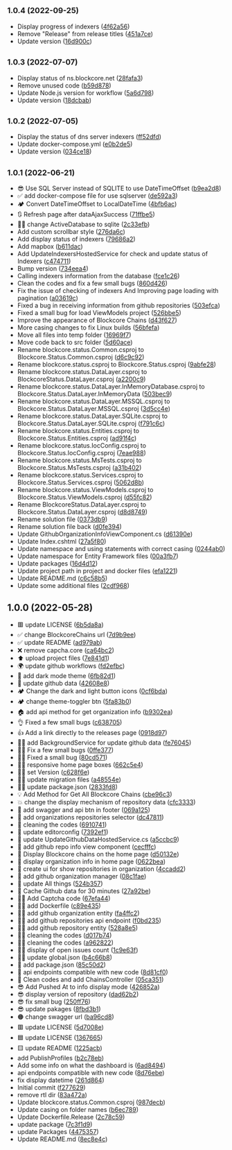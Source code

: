 ## <small>1.0.4 (2022-09-25)</small>

* Display progress of indexers ([4f62a56](https://github.com/block-core/blockcore-status/commit/4f62a56))
* Remove "Release" from release titles ([451a7ce](https://github.com/block-core/blockcore-status/commit/451a7ce))
* Update version ([16d900c](https://github.com/block-core/blockcore-status/commit/16d900c))



## <small>1.0.3 (2022-07-07)</small>

* Display status of ns.blockcore.net ([28fafa3](https://github.com/block-core/blockcore-status/commit/28fafa3))
* Remove unused code ([b59d878](https://github.com/block-core/blockcore-status/commit/b59d878))
* Update Node.js version for workflow ([5a6d798](https://github.com/block-core/blockcore-status/commit/5a6d798))
* Update version ([18dcbab](https://github.com/block-core/blockcore-status/commit/18dcbab))



## <small>1.0.2 (2022-07-05)</small>

* Display the status of dns server indexers ([ff52dfd](https://github.com/block-core/blockcore-status/commit/ff52dfd))
* Update docker-compose.yml ([e0b2de5](https://github.com/block-core/blockcore-status/commit/e0b2de5))
* Update version ([034ce18](https://github.com/block-core/blockcore-status/commit/034ce18))



## <small>1.0.1 (2022-06-21)</small>

*  😎 Use SQL Server instead of SQLITE to use DateTimeOffset ([b9ea2d8](https://github.com/block-core/blockcore-status/commit/b9ea2d8))
* ✅ add docker-compose file for use sqlserver ([de592a3](https://github.com/block-core/blockcore-status/commit/de592a3))
* 🏕️ Convert DateTimeOffset to LocalDateTime ([4bfb6ac](https://github.com/block-core/blockcore-status/commit/4bfb6ac))
* 🔃 Refresh page after dataAjaxSuccess ([71ffbe5](https://github.com/block-core/blockcore-status/commit/71ffbe5))
* 🧑‍💻 change ActiveDatabase to sqlite ([2c33efb](https://github.com/block-core/blockcore-status/commit/2c33efb))
* Add custom scrollbar style ([276da6c](https://github.com/block-core/blockcore-status/commit/276da6c))
* Add display status of indexers ([79686a2](https://github.com/block-core/blockcore-status/commit/79686a2))
* Add mapbox ([b611dac](https://github.com/block-core/blockcore-status/commit/b611dac))
* Add UpdateIndexersHostedService for check and update status of Indexers ([c474711](https://github.com/block-core/blockcore-status/commit/c474711))
* Bump version ([734eea4](https://github.com/block-core/blockcore-status/commit/734eea4))
* Calling indexers information from the database ([fce1c26](https://github.com/block-core/blockcore-status/commit/fce1c26))
* Clean the codes and fix a few small bugs ([860d426](https://github.com/block-core/blockcore-status/commit/860d426))
* Fix the issue of checking of indexers And Improving page loading with pagination ([a03619c](https://github.com/block-core/blockcore-status/commit/a03619c))
* Fixed a bug in receiving information from github repositories ([503efca](https://github.com/block-core/blockcore-status/commit/503efca))
* Fixed a small bug for load ViewModels project ([526bbe5](https://github.com/block-core/blockcore-status/commit/526bbe5))
* Improve the appearance of Blockcore Chains ([d43f627](https://github.com/block-core/blockcore-status/commit/d43f627))
* More casing changes to fix Linux builds ([56bfefa](https://github.com/block-core/blockcore-status/commit/56bfefa))
* Move all files into temp folder ([16969f7](https://github.com/block-core/blockcore-status/commit/16969f7))
* Move code back to src folder ([5d60ace](https://github.com/block-core/blockcore-status/commit/5d60ace))
* Rename blockcore.status.Common.csproj to Blockcore.Status.Common.csproj ([d6c9c92](https://github.com/block-core/blockcore-status/commit/d6c9c92))
* Rename blockcore.status.csproj to Blockcore.Status.csproj ([9abfe28](https://github.com/block-core/blockcore-status/commit/9abfe28))
* Rename blockcore.status.DataLayer.csproj to BlockcoreStatus.DataLayer.csproj ([a2200c9](https://github.com/block-core/blockcore-status/commit/a2200c9))
* Rename blockcore.status.DataLayer.InMemoryDatabase.csproj to Blockcore.Status.DataLayer.InMemoryData ([503bec9](https://github.com/block-core/blockcore-status/commit/503bec9))
* Rename blockcore.status.DataLayer.MSSQL.csproj to Blockcore.Status.DataLayer.MSSQL.csproj ([3d5cc4e](https://github.com/block-core/blockcore-status/commit/3d5cc4e))
* Rename blockcore.status.DataLayer.SQLite.csproj to Blockcore.Status.DataLayer.SQLite.csproj ([f791c6c](https://github.com/block-core/blockcore-status/commit/f791c6c))
* Rename blockcore.status.Entities.csproj to Blockcore.Status.Entities.csproj ([ad91f4c](https://github.com/block-core/blockcore-status/commit/ad91f4c))
* Rename blockcore.status.IocConfig.csproj to Blockcore.Status.IocConfig.csproj ([7eae988](https://github.com/block-core/blockcore-status/commit/7eae988))
* Rename blockcore.status.MsTests.csproj to Blockcore.Status.MsTests.csproj ([a31b402](https://github.com/block-core/blockcore-status/commit/a31b402))
* Rename blockcore.status.Services.csproj to Blockcore.Status.Services.csproj ([5062d8b](https://github.com/block-core/blockcore-status/commit/5062d8b))
* Rename blockcore.status.ViewModels.csproj to Blockcore.Status.ViewModels.csproj ([d55fc82](https://github.com/block-core/blockcore-status/commit/d55fc82))
* Rename BlockcoreStatus.DataLayer.csproj to Blockcore.Status.DataLayer.csproj ([d8d8749](https://github.com/block-core/blockcore-status/commit/d8d8749))
* Rename solution file ([0373db9](https://github.com/block-core/blockcore-status/commit/0373db9))
* Rename solution file back ([d0fe394](https://github.com/block-core/blockcore-status/commit/d0fe394))
* Update GithubOrganizationInfoViewComponent.cs ([d61390e](https://github.com/block-core/blockcore-status/commit/d61390e))
* Update Index.cshtml ([27a5f80](https://github.com/block-core/blockcore-status/commit/27a5f80))
* Update namespace and using statements with correct casing ([0244ab0](https://github.com/block-core/blockcore-status/commit/0244ab0))
* Update namespace for Entity Framework files ([00a3fb7](https://github.com/block-core/blockcore-status/commit/00a3fb7))
* Update packages ([16d4d12](https://github.com/block-core/blockcore-status/commit/16d4d12))
* Update project path in project and docker files ([efa1221](https://github.com/block-core/blockcore-status/commit/efa1221))
* Update README.md ([c6c58b5](https://github.com/block-core/blockcore-status/commit/c6c58b5))
* Update some additional files ([2cdf968](https://github.com/block-core/blockcore-status/commit/2cdf968))



## 1.0.0 (2022-05-28)

*  🟥 update LICENSE ([6b5da8a](https://github.com/block-core/blockcore-status/commit/6b5da8a))
* ✅ change BlockcoreChains url ([7d9b9ee](https://github.com/block-core/blockcore-status/commit/7d9b9ee))
* ✅ update README ([ad979ab](https://github.com/block-core/blockcore-status/commit/ad979ab))
* ❌ remove capcha.core ([ca64bc2](https://github.com/block-core/blockcore-status/commit/ca64bc2))
* ⬆️ upload project files ([7e841d1](https://github.com/block-core/blockcore-status/commit/7e841d1))
* 🌍 update github workflows ([fd2efbc](https://github.com/block-core/blockcore-status/commit/fd2efbc))
* 🌛 add dark mode theme ([6fb82d1](https://github.com/block-core/blockcore-status/commit/6fb82d1))
* 🍄 update github data ([42608e8](https://github.com/block-core/blockcore-status/commit/42608e8))
* 🏕️ Change the dark and light button icons ([0cf6bda](https://github.com/block-core/blockcore-status/commit/0cf6bda))
* 🏕️ change theme-toggler btn ([5fa83b0](https://github.com/block-core/blockcore-status/commit/5fa83b0))
* 🏠 add api method for get organization info ([b9302ea](https://github.com/block-core/blockcore-status/commit/b9302ea))
* 👌 Fixed a few small bugs ([c638705](https://github.com/block-core/blockcore-status/commit/c638705))
* 👍 Add a link directly to the releases page ([0918d97](https://github.com/block-core/blockcore-status/commit/0918d97))
* 👷‍♂️ add BackgroundService for update github data ([fe76045](https://github.com/block-core/blockcore-status/commit/fe76045))
* 👷‍♂️ Fix a few small bugs ([0ffe377](https://github.com/block-core/blockcore-status/commit/0ffe377))
* 👷‍♂️ Fixed a small bug ([80cd571](https://github.com/block-core/blockcore-status/commit/80cd571))
* 👷‍♂️ responsive home page boxes ([662c5e4](https://github.com/block-core/blockcore-status/commit/662c5e4))
* 👷‍♂️ set Version ([c628f6e](https://github.com/block-core/blockcore-status/commit/c628f6e))
* 👷‍♂️ update migration files ([a48554e](https://github.com/block-core/blockcore-status/commit/a48554e))
* 👷‍♂️ update package.json ([2833fd8](https://github.com/block-core/blockcore-status/commit/2833fd8))
* 💡 Add Method for Get All Blockcore Chains ([cbe96c3](https://github.com/block-core/blockcore-status/commit/cbe96c3))
* 💥 change the display mechanism of repository data ([cfc3333](https://github.com/block-core/blockcore-status/commit/cfc3333))
* 📒 add swagger and api btn in footer ([069a125](https://github.com/block-core/blockcore-status/commit/069a125))
* 📝 add organizations repositories selector ([dc47811](https://github.com/block-core/blockcore-status/commit/dc47811))
* 📝 cleaning the codes ([6910741](https://github.com/block-core/blockcore-status/commit/6910741))
* 📝 update editorconfig ([7392ef1](https://github.com/block-core/blockcore-status/commit/7392ef1))
* 📝 update UpdateGithubDataHostedService.cs ([a5ccbc9](https://github.com/block-core/blockcore-status/commit/a5ccbc9))
* 🔅 add github repo info view component ([cecfffc](https://github.com/block-core/blockcore-status/commit/cecfffc))
* 🔅 Display Blockcore chains on the home page ([d50132e](https://github.com/block-core/blockcore-status/commit/d50132e))
* 🔅 display organization info in home page ([0622bea](https://github.com/block-core/blockcore-status/commit/0622bea))
* 🔳 create ui for show repositories in organization ([4ccadd2](https://github.com/block-core/blockcore-status/commit/4ccadd2))
* 🔵 add github organization manager ([08c1fae](https://github.com/block-core/blockcore-status/commit/08c1fae))
* 🤔 update All things ([524b357](https://github.com/block-core/blockcore-status/commit/524b357))
* 🥶 Cache Github data for 30 minutes ([27a92be](https://github.com/block-core/blockcore-status/commit/27a92be))
* 🧑‍💻 Add Captcha code ([67efa44](https://github.com/block-core/blockcore-status/commit/67efa44))
* 🧑‍💻 add Dockerfile ([c89e435](https://github.com/block-core/blockcore-status/commit/c89e435))
* 🧑‍💻 add github organization entity ([fa4ffc2](https://github.com/block-core/blockcore-status/commit/fa4ffc2))
* 🧑‍💻 add github repositories api endpoint ([f0bd235](https://github.com/block-core/blockcore-status/commit/f0bd235))
* 🧑‍💻 add github repository entity ([528a8e5](https://github.com/block-core/blockcore-status/commit/528a8e5))
* 🧑‍💻 cleaning the codes ([d017b74](https://github.com/block-core/blockcore-status/commit/d017b74))
* 🧑‍💻 cleaning the codes ([a962822](https://github.com/block-core/blockcore-status/commit/a962822))
* 🧑‍💻 display of open issues count ([1c9e63f](https://github.com/block-core/blockcore-status/commit/1c9e63f))
* 🧑‍💻 update global.json ([b4c66b8](https://github.com/block-core/blockcore-status/commit/b4c66b8))
* 🧩 add package.json ([85c50d2](https://github.com/block-core/blockcore-status/commit/85c50d2))
* 🧩 api endpoints compatible with new code ([8d81cf0](https://github.com/block-core/blockcore-status/commit/8d81cf0))
* 🧩 Clean codes and add ChainsController ([05ca351](https://github.com/block-core/blockcore-status/commit/05ca351))
* 😎 Add Pushed At to info display mode ([426852a](https://github.com/block-core/blockcore-status/commit/426852a))
* 😎 display version of repository ([dad62b2](https://github.com/block-core/blockcore-status/commit/dad62b2))
* 😎 fix small bug ([250ff76](https://github.com/block-core/blockcore-status/commit/250ff76))
* 😎 update pakages ([8fbd3b1](https://github.com/block-core/blockcore-status/commit/8fbd3b1))
* 🟠 change swagger url ([ba96cd8](https://github.com/block-core/blockcore-status/commit/ba96cd8))
* 🟥 update LICENSE ([5d7008e](https://github.com/block-core/blockcore-status/commit/5d7008e))
* 🟦 update LICENSE ([1367665](https://github.com/block-core/blockcore-status/commit/1367665))
* 🟨 update README ([1225acb](https://github.com/block-core/blockcore-status/commit/1225acb))
* add PublishProfiles ([b2c78eb](https://github.com/block-core/blockcore-status/commit/b2c78eb))
* Add some info on what the dashboard is ([6ad8494](https://github.com/block-core/blockcore-status/commit/6ad8494))
* api endpoints compatible with new code ([8d76ebe](https://github.com/block-core/blockcore-status/commit/8d76ebe))
* fix display datetime ([261d864](https://github.com/block-core/blockcore-status/commit/261d864))
* Initial commit ([f277629](https://github.com/block-core/blockcore-status/commit/f277629))
* remove rtl dir ([83a472a](https://github.com/block-core/blockcore-status/commit/83a472a))
* Update blockcore.status.Common.csproj ([987decb](https://github.com/block-core/blockcore-status/commit/987decb))
* Update casing on folder names ([b6ec789](https://github.com/block-core/blockcore-status/commit/b6ec789))
* Update Dockerfile.Release ([2c78c59](https://github.com/block-core/blockcore-status/commit/2c78c59))
* update package ([7c3f1d9](https://github.com/block-core/blockcore-status/commit/7c3f1d9))
* update Packages ([4475357](https://github.com/block-core/blockcore-status/commit/4475357))
* Update README.md ([8ec8e4c](https://github.com/block-core/blockcore-status/commit/8ec8e4c))



